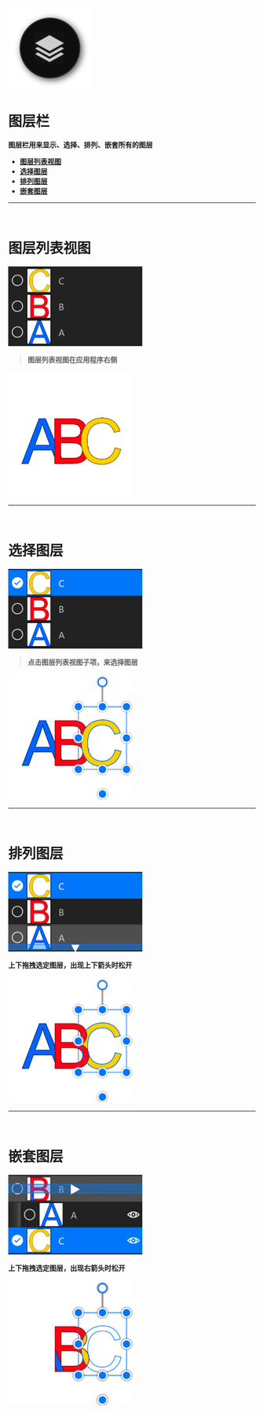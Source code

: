 ![Image](Images/AdvancedAction_LayerPanel.png)
# **图层栏**
**图层栏用来显示、选择、排列、嵌套所有的图层**
- [**图层列表视图**](#图层列表视图)
- [**选择图层**](#选择图层) 
- [**排列图层**](#排列图层)
- [**嵌套图层**](#嵌套图层)


---
<br/>

# **图层列表视图**
![Image](Images/AdvancedAction_LayerPanel_ListView.jpg)

> **图层列表视图在应用程序右侧**

![Image](Images/AdvancedAction_LayerPanel_ListView_Second.jpg)


---
<br/>

# **选择图层**
![Image](Images/AdvancedAction_LayerPanel_Select.jpg)

> **点击图层列表视图子项，来选择图层**

![Image](Images/AdvancedAction_LayerPanel_Select_Second.jpg)


---
<br/>

# **排列图层**
![Image](Images/AdvancedAction_LayerPanel_Arrange.jpg)

**上下拖拽选定图层，出现上下箭头时松开**

![Image](Images/AdvancedAction_LayerPanel_Arrange_Second.jpg)


---
<br/>

# **嵌套图层**
![Image](Images/AdvancedAction_LayerPanel_Neste.jpg)

**上下拖拽选定图层，出现右箭头时松开**

![Image](Images/AdvancedAction_LayerPanel_Neste_Second.jpg)